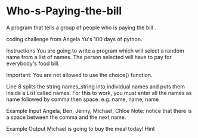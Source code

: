 # Who-s-Paying-the-bill
A program that tells a group of people who is paying the bill . 

coding challenge from Angela Yu's 100 days of python.


Instructions
You are going to write a program which will select a random name from a list of names. The person selected will have to pay for everybody's food bill.

Important: You are not allowed to use the choice() function.

Line 8 splits the string names_string into individual names and puts them inside a List called names. For this to work, you must enter all the names as name followed by comma then space. e.g. name, name, name

Example Input
Angela, Ben, Jenny, Michael, Chloe
Note: notice that there is a space between the comma and the next name.

Example Output
Michael is going to buy the meal today!
Hint
